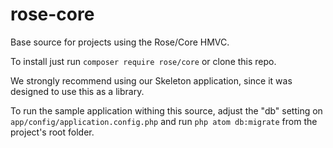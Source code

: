# rose-core

Base source for projects using the Rose/Core HMVC.

To install just run `composer require rose/core` or clone this repo.

We strongly recommend using our Skeleton application, since it was designed to use this as a library.

To run the sample application withing this source, adjust the "db" setting on `app/config/application.config.php` and run `php atom db:migrate` from the project's root folder.

